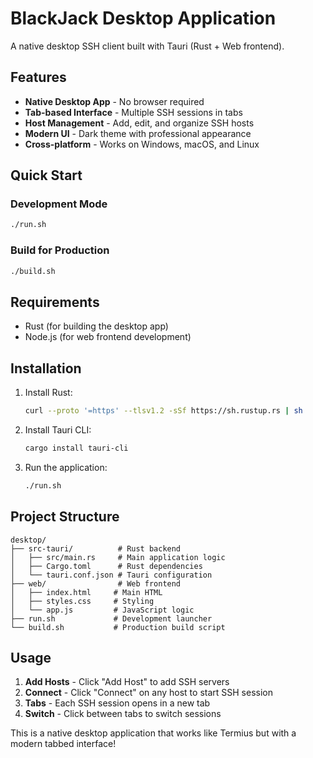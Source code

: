# BlackJack Desktop Application

A native desktop SSH client built with Tauri (Rust + Web frontend).

## Features

- **Native Desktop App** - No browser required
- **Tab-based Interface** - Multiple SSH sessions in tabs
- **Host Management** - Add, edit, and organize SSH hosts
- **Modern UI** - Dark theme with professional appearance
- **Cross-platform** - Works on Windows, macOS, and Linux

## Quick Start

### Development Mode
```bash
./run.sh
```

### Build for Production
```bash
./build.sh
```

## Requirements

- Rust (for building the desktop app)
- Node.js (for web frontend development)

## Installation

1. Install Rust:
   ```bash
   curl --proto '=https' --tlsv1.2 -sSf https://sh.rustup.rs | sh
   ```

2. Install Tauri CLI:
   ```bash
   cargo install tauri-cli
   ```

3. Run the application:
   ```bash
   ./run.sh
   ```

## Project Structure

```
desktop/
├── src-tauri/          # Rust backend
│   ├── src/main.rs     # Main application logic
│   ├── Cargo.toml      # Rust dependencies
│   └── tauri.conf.json # Tauri configuration
├── web/                # Web frontend
│   ├── index.html     # Main HTML
│   ├── styles.css     # Styling
│   └── app.js         # JavaScript logic
├── run.sh             # Development launcher
└── build.sh           # Production build script
```

## Usage

1. **Add Hosts** - Click "Add Host" to add SSH servers
2. **Connect** - Click "Connect" on any host to start SSH session
3. **Tabs** - Each SSH session opens in a new tab
4. **Switch** - Click between tabs to switch sessions

This is a native desktop application that works like Termius but with a modern tabbed interface!
